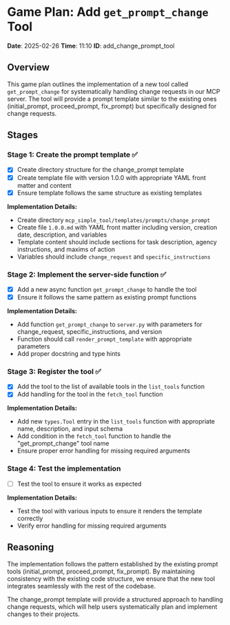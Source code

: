 # Game Plan: Add `get_prompt_change` Tool

**Date**: 2025-02-26
**Time**: 11:10
**ID**: add_change_prompt_tool

## Overview

This game plan outlines the implementation of a new tool called `get_prompt_change` for systematically handling change requests in our MCP server. The tool will provide a prompt template similar to the existing ones (initial_prompt, proceed_prompt, fix_prompt) but specifically designed for change requests.

## Stages

### Stage 1: Create the prompt template ✅

- [x] Create directory structure for the change_prompt template
- [x] Create template file with version 1.0.0 with appropriate YAML front matter and content
- [x] Ensure template follows the same structure as existing templates

**Implementation Details:**
- Create directory `mcp_simple_tool/templates/prompts/change_prompt`
- Create file `1.0.0.md` with YAML front matter including version, creation date, description, and variables
- Template content should include sections for task description, agency instructions, and maxims of action
- Variables should include `change_request` and `specific_instructions`

### Stage 2: Implement the server-side function ✅

- [x] Add a new async function `get_prompt_change` to handle the tool
- [x] Ensure it follows the same pattern as existing prompt functions

**Implementation Details:**
- Add function `get_prompt_change` to `server.py` with parameters for change_request, specific_instructions, and version
- Function should call `render_prompt_template` with appropriate parameters
- Add proper docstring and type hints

### Stage 3: Register the tool ✅

- [x] Add the tool to the list of available tools in the `list_tools` function
- [x] Add handling for the tool in the `fetch_tool` function

**Implementation Details:**
- Add new `types.Tool` entry in the `list_tools` function with appropriate name, description, and input schema
- Add condition in the `fetch_tool` function to handle the "get_prompt_change" tool name
- Ensure proper error handling for missing required arguments

### Stage 4: Test the implementation

- [ ] Test the tool to ensure it works as expected

**Implementation Details:**
- Test the tool with various inputs to ensure it renders the template correctly
- Verify error handling for missing required arguments

## Reasoning

The implementation follows the pattern established by the existing prompt tools (initial_prompt, proceed_prompt, fix_prompt). By maintaining consistency with the existing code structure, we ensure that the new tool integrates seamlessly with the rest of the codebase.

The change_prompt template will provide a structured approach to handling change requests, which will help users systematically plan and implement changes to their projects. 